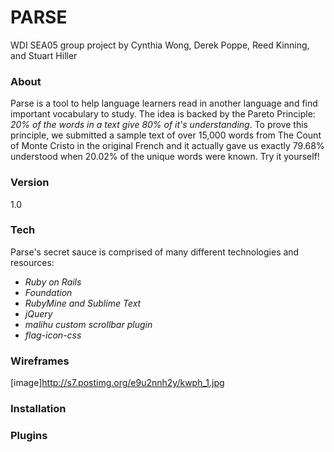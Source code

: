 # PARSE
WDI SEA05 group project by Cynthia Wong, Derek Poppe, Reed Kinning, and Stuart Hiller

### About
Parse is a tool to help language learners read in another language and find important vocabulary to study.
The idea is backed by the Pareto Principle: *20% of the words in a text give 80% of it's understanding*.
To prove this principle, we submitted a sample text of over 15,000 words from The Count of Monte Cristo in the original
French and it actually gave us exactly 79.68% understood when 20.02% of the unique words were known. Try it yourself!

### Version

1.0

### Tech

Parse's secret sauce is comprised of many different technologies and resources:
- *Ruby on Rails*
- *Foundation*
- *RubyMine and Sublime Text*
- *jQuery*
- *malihu custom scrollbar plugin* 
- *flag-icon-css*

### Wireframes
[image]http://s7.postimg.org/e9u2nnh2y/kwph_1.jpg

### Installation


### Plugins
